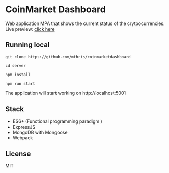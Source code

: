 # CoinMarket Dashboard

Web application MPA that shows the current status of the crytpocurrencies. Live preview: [click here](https://coinmarketdashboard.herokuapp.com/)

## Running local

```
git clone https://github.com/mthris/coinmarketdashboard
```

```
cd server
```

```
npm install
```

```
npm run start
```

The application will start working on http://localhost:5001

## Stack

* ES6+ (Functional programming paradigm )
* ExpressJS
* MongoDB with Mongoose
* Webpack

## License
MIT

